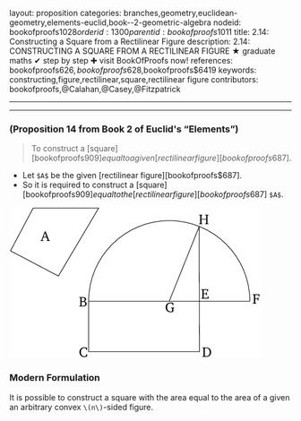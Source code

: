 layout: proposition
categories: branches,geometry,euclidean-geometry,elements-euclid,book--2-geometric-algebra
nodeid: bookofproofs$1028
orderid: 1300
parentid: bookofproofs$1011
title: 2.14: Constructing a Square from a Rectilinear Figure
description: 2.14: CONSTRUCTING A SQUARE FROM A RECTILINEAR FIGURE &#9733; graduate maths &#10004; step by step &#10010; visit BookOfProofs now!
references: bookofproofs$626,bookofproofs$628,bookofproofs$6419
keywords: constructing,figure,rectilinear,square,rectilinear figure
contributors: bookofproofs,@Calahan,@Casey,@Fitzpatrick

---


---

### (Proposition 14 from Book 2 of Euclid's “Elements”)

> To construct a [square][bookofproofs$909] equal to a given [rectilinear figure][bookofproofs$687].
* Let `$A$` be the given [rectilinear figure][bookofproofs$687].
* So it is required to construct a [square][bookofproofs$909] equal to the [rectilinear figure][bookofproofs$687] `$A$`.


![fig14e](https://github.com/bookofproofs/bookofproofs.github.io/blob/main/_sources/_assets/images/euclid/Book02/fig14e.png?raw=true)


### Modern Formulation

It is possible to construct a square with the area equal to the area of a given an arbitrary convex `\(n\)`-sided figure.
